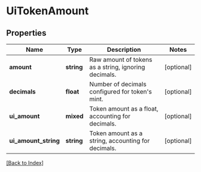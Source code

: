 # UiTokenAmount

## Properties

Name | Type | Description | Notes
------------ | ------------- | ------------- | -------------
**amount** | **string** | Raw amount of tokens as a string, ignoring decimals. | [optional]
**decimals** | **float** | Number of decimals configured for token&#39;s mint. | [optional]
**ui_amount** | **mixed** | Token amount as a float, accounting for decimals. | [optional]
**ui_amount_string** | **string** | Token amount as a string, accounting for decimals. | [optional]

[[Back to Index]](../index.md)
